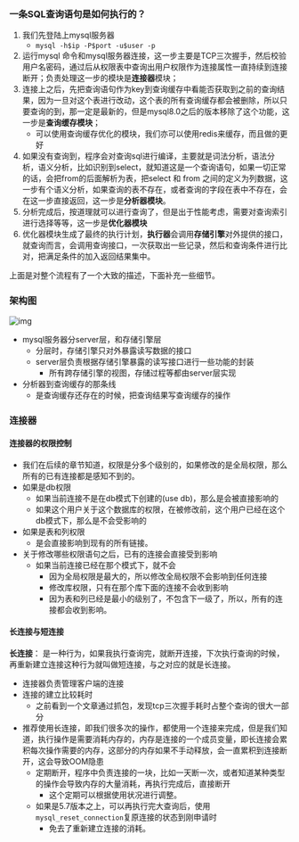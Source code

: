 ### 一条SQL查询语句是如何执行的？

1. 我们先登陆上mysql服务器
   - `mysql -h$ip -P$port -u$user -p`
2. 运行mysql 命令和mysql服务器连接，这一步主要是TCP三次握手，然后校验用户名密码，通过后从权限表中查询出用户权限作为连接属性一直持续到连接断开；负责处理这一步的模块是**连接器**模块；
3. 连接上之后，先把查询语句作为key到查询缓存中看能否获取到之前的查询结果，因为一旦对这个表进行改动，这个表的所有查询缓存都会被删除，所以只要查询的到，那一定是最新的，但是mysql8.0之后的版本移除了这个功能，这一步是**查询缓存模块**；
   - 可以使用查询缓存优化的模块，我们亦可以使用redis来缓存，而且做的更好
4. 如果没有查询到，程序会对查询sql进行编译，主要就是词法分析，语法分析，语义分析，比如识别到select，就知道这是一个查询语句，如果一切正常的话，会把from的后面解析为表，把select 和 from 之间的定义为列数据，这一步有个语义分析，如果查询的表不存在，或者查询的字段在表中不存在，会在这一步直接返回，这一步是**分析器模块**。
5. 分析完成后，按道理就可以进行查询了，但是出于性能考虑，需要对查询索引进行选择等等，这一步是**优化器模块**
6. 优化器模块生成了最终的执行计划，**执行器**会调用**存储引擎**对外提供的接口，就查询而言，会调用查询接口，一次获取出一些记录，然后和查询条件进行比对，把满足条件的加入返回结果集中。



上面是对整个流程有了一个大致的描述，下面补充一些细节。



### 架构图

![img](https://static001.geekbang.org/resource/image/0d/d9/0d2070e8f84c4801adbfa03bda1f98d9.png)

- mysql服务器分server层，和存储引擎层
  - 分层时，存储引擎只对外暴露读写数据的接口
  - server层负责根据存储引擎暴露的读写接口进行一些功能的封装
    - 所有跨存储引擎的视图，存储过程等都由server层实现
- 分析器到查询缓存的那条线
  - 是查询缓存还存在的时候，把查询结果写查询缓存的操作



### 连接器

#### 连接器的权限控制

- 我们在后续的章节知道，权限是分多个级别的，如果修改的是全局权限，那么所有的已有连接都是感知不到的。
- 如果是db权限
  - 如果当前连接不是在db模式下创建的(use db)，那么是会被直接影响的
  - 如果这个用户关于这个数据库的权限，在被修改前，这个用户已经在这个db模式下，那么是不会受影响的
- 如果是表和列权限
  - 是会直接影响到现有的所有链接。
- 关于修改哪些权限语句之后，已有的连接会直接受到影响
  - 如果当前连接已经在那个模式下，就不会
    - 因为全局权限是最大的，所以修改全局权限不会影响到任何连接
    - 修改库权限，只有在那个库下面的连接不会收到影响
    - 因为表和列已经是最小的级别了，不包含下一级了，所以，所有的连接都会收到影响。



#### 长连接与短连接

**长连接**： 是一种行为，如果我执行查询完，就断开连接，下次执行查询的时候，再重新建立连接这种行为就叫做短连接，与之对应的就是长连接。

- 连接器负责管理客户端的连接
- 连接的建立比较耗时
  - 之前看到一个文章通过抓包，发现tcp三次握手耗时占整个查询的很大一部分
- 推荐使用长连接，即我们很多次的操作，都使用一个连接来完成，但是我们知道，执行操作是需要消耗内存的，内存是连接的一个成员变量，即长连接会累积每次操作需要的内存，这部分的内存如果不手动释放，会一直累积到连接断开，这会导致OOM隐患
  - 定期断开，程序中负责连接的一块，比如一天断一次，或者知道某种类型的操作会导致内存的大量消耗，再执行完成后，直接断开
    - 这个定期可以根据使用状况进行调整。
  - 如果是5.7版本之上，可以再执行完大查询后，使用`mysql_reset_connection`复原连接的状态到刚申请时
    - 免去了重新建立连接的消耗。



